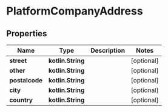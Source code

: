 
# PlatformCompanyAddress

## Properties
Name | Type | Description | Notes
------------ | ------------- | ------------- | -------------
**street** | **kotlin.String** |  |  [optional]
**other** | **kotlin.String** |  |  [optional]
**postalcode** | **kotlin.String** |  |  [optional]
**city** | **kotlin.String** |  |  [optional]
**country** | **kotlin.String** |  |  [optional]



